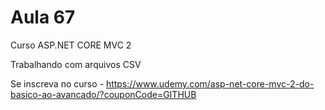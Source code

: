# Aula 67

Curso ASP.NET CORE MVC 2

Trabalhando com arquivos CSV

Se inscreva no curso - https://www.udemy.com/asp-net-core-mvc-2-do-basico-ao-avancado/?couponCode=GITHUB

